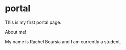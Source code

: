 # portal

This is my first portal page.

About me! 

My name is Rachel Boursia and I am currently a student. 
